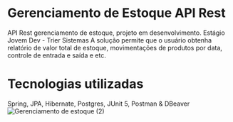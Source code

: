 # Gerenciamento de Estoque API Rest
API Rest gerenciamento de estoque, projeto em desenvolvimento. Estágio Jovem Dev - Trier Sistemas
A solução permite que o usuário obtenha relatório de valor total de estoque, movimentações de produtos por data, controle de entrada e saída e etc.
# Tecnologias utilizadas 
Spring, JPA, Hibernate, Postgres, JUnit 5, Postman & DBeaver
![Gerenciamento de estoque (2)](https://github.com/viniciustvf/GerenciamentoEstoque-REST-API/assets/86335578/b78ae6bf-84e3-410a-bba3-f6e41de16288)

